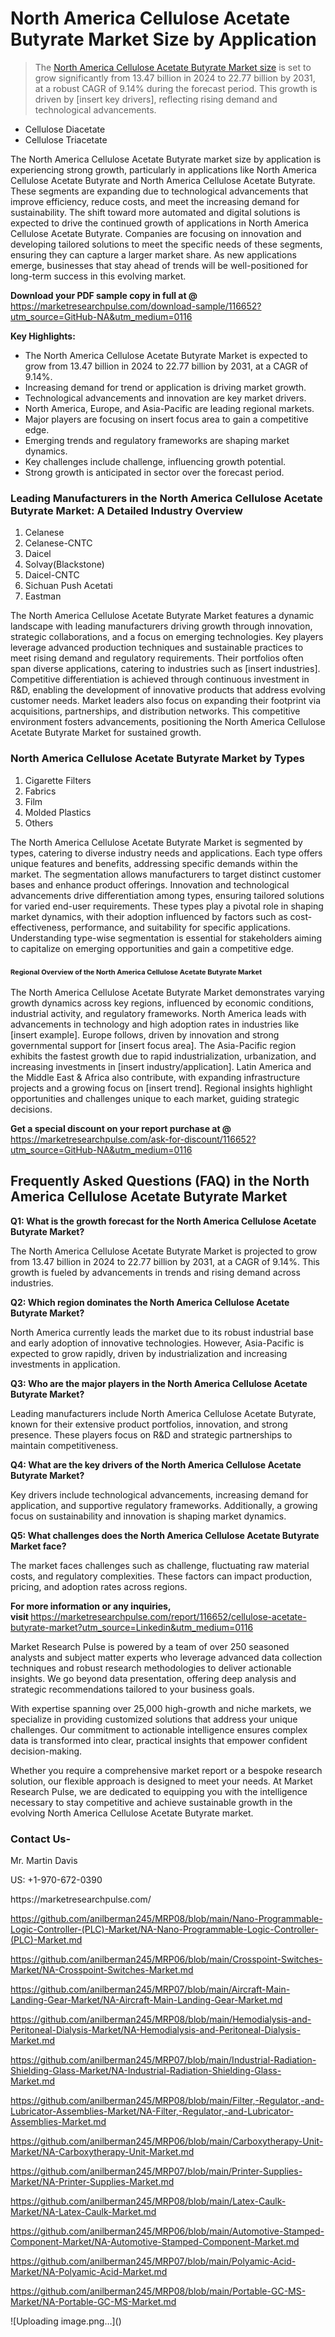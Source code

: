 <h1>North America Cellulose Acetate Butyrate Market&nbsp;Size by Application</h1><blockquote><p>The <a href="https://marketresearchpulse.com/download-sample/116652?utm_source=GitHub-NA&amp;utm_medium=0116">North America Cellulose Acetate Butyrate Market size</a> is set to grow significantly from 13.47 billion in 2024 to 22.77 billion by 2031, at a robust CAGR of 9.14% during the forecast period. This growth is driven by [insert key drivers], reflecting rising demand and technological advancements.</p></blockquote><ul><li>Cellulose Diacetate <li> Cellulose Triacetate</li></ul><p>The North America Cellulose Acetate Butyrate market size by application is experiencing strong growth, particularly in applications like North America Cellulose Acetate Butyrate and North America Cellulose Acetate Butyrate. These segments are expanding due to technological advancements that improve efficiency, reduce costs, and meet the increasing demand for sustainability. The shift toward more automated and digital solutions is expected to drive the continued growth of applications in North America Cellulose Acetate Butyrate. Companies are focusing on innovation and developing tailored solutions to meet the specific needs of these segments, ensuring they can capture a larger market share. As new applications emerge, businesses that stay ahead of trends will be well-positioned for long-term success in this evolving market.</p><p><strong>Download your PDF sample copy in full at @ </strong><a href="https://marketresearchpulse.com/download-sample/116652?utm_source=GitHub-NA&amp;utm_medium=0116">https://marketresearchpulse.com/download-sample/116652?utm_source=GitHub-NA&amp;utm_medium=0116</a></p><p><strong>Key Highlights: </strong></p><ul><li>The North America Cellulose Acetate Butyrate Market is expected to grow from 13.47 billion in 2024 to 22.77 billion by 2031, at a CAGR of 9.14%.</li><li>Increasing demand for trend or application is driving market growth.</li><li>Technological advancements and innovation are key market drivers.</li><li>North America, Europe, and Asia-Pacific are leading regional markets.</li><li>Major players are focusing on insert focus area to gain a competitive edge.</li><li>Emerging trends and regulatory frameworks are shaping market dynamics.</li><li>Key challenges include challenge, influencing growth potential.</li><li>Strong growth is anticipated in sector over the forecast period.</li></ul><h3>Leading Manufacturers in the North America Cellulose Acetate Butyrate Market: A Detailed Industry Overview</h3><ol><li>Celanese</li><li>Celanese-CNTC</li><li>Daicel</li><li>Solvay(Blackstone)</li><li>Daicel-CNTC</li><li>Sichuan Push Acetati</li><li>Eastman</li></ol><div class="flex max-w-full flex-col flex-grow"><div class="min-h-8 text-message flex w-full flex-col items-end gap-2 whitespace-normal break-words [.text-message+&amp;]:mt-5" dir="auto" data-message-author-role="assistant" data-message-id="fd8432e4-4910-450d-b182-61b7bfb0a01f" data-message-model-slug="gpt-4o"><div class="flex w-full flex-col gap-1 empty:hidden first:pt-[3px]"><div class="markdown prose w-full break-words dark:prose-invert light"><p>The North America Cellulose Acetate Butyrate Market features a dynamic landscape with leading manufacturers driving growth through innovation, strategic collaborations, and a focus on emerging technologies. Key players leverage advanced production techniques and sustainable practices to meet rising demand and regulatory requirements. Their portfolios often span diverse applications, catering to industries such as [insert industries]. Competitive differentiation is achieved through continuous investment in R&amp;D, enabling the development of innovative products that address evolving customer needs. Market leaders also focus on expanding their footprint via acquisitions, partnerships, and distribution networks. This competitive environment fosters advancements, positioning the North America Cellulose Acetate Butyrate Market for sustained growth.</p></div></div></div></div><h3>North America Cellulose Acetate Butyrate Market by Types</h3><ol><li>Cigarette Filters <li> Fabrics <li> Film <li> Molded Plastics <li> Others</li></ol><div class="flex max-w-full flex-col flex-grow"><div class="min-h-8 text-message flex w-full flex-col items-end gap-2 whitespace-normal break-words [.text-message+&amp;]:mt-5" dir="auto" data-message-author-role="assistant" data-message-id="084470be-0bb7-4664-bddf-5156b4f41249" data-message-model-slug="gpt-4o-mini"><div class="flex w-full flex-col gap-1 empty:hidden first:pt-[3px]"><div class="markdown prose w-full break-words dark:prose-invert light"><p>The North America Cellulose Acetate Butyrate Market is segmented by types, catering to diverse industry needs and applications. Each type offers unique features and benefits, addressing specific demands within the market. The segmentation allows manufacturers to target distinct customer bases and enhance product offerings. Innovation and technological advancements drive differentiation among types, ensuring tailored solutions for varied end-user requirements. These types play a pivotal role in shaping market dynamics, with their adoption influenced by factors such as cost-effectiveness, performance, and suitability for specific applications. Understanding type-wise segmentation is essential for stakeholders aiming to capitalize on emerging opportunities and gain a competitive edge.</p></div></div></div></div><h3><span style="font-size: 11px;">Regional Overview of the North America Cellulose Acetate Butyrate Market</span></h3><div class="flex max-w-full flex-col flex-grow"><div class="min-h-8 text-message flex w-full flex-col items-end gap-2 whitespace-normal break-words [.text-message+&amp;]:mt-5" dir="auto" data-message-author-role="assistant" data-message-id="e9038762-ce64-4e30-91c9-9bd413514231" data-message-model-slug="gpt-4o-mini"><div class="flex w-full flex-col gap-1 empty:hidden first:pt-[3px]"><div class="markdown prose w-full break-words dark:prose-invert light"><p>The North America Cellulose Acetate Butyrate Market demonstrates varying growth dynamics across key regions, influenced by economic conditions, industrial activity, and regulatory frameworks. North America leads with advancements in technology and high adoption rates in industries like [insert example]. Europe follows, driven by innovation and strong governmental support for [insert focus area]. The Asia-Pacific region exhibits the fastest growth due to rapid industrialization, urbanization, and increasing investments in [insert industry/application]. Latin America and the Middle East &amp; Africa also contribute, with expanding infrastructure projects and a growing focus on [insert trend]. Regional insights highlight opportunities and challenges unique to each market, guiding strategic decisions.</p></div></div></div></div><p><strong>Get a special discount on your report purchase at @ </strong><a href="https://marketresearchpulse.com/ask-for-discount/116652?utm_source=GitHub-NA&amp;utm_medium=0116">https://marketresearchpulse.com/ask-for-discount/116652?utm_source=GitHub-NA&amp;utm_medium=0116</a></p><h2>Frequently Asked Questions (FAQ) in the North America Cellulose Acetate Butyrate Market</h2><p><strong>Q1: What is the growth forecast for the North America Cellulose Acetate Butyrate Market?</strong></p><p>The North America Cellulose Acetate Butyrate Market is projected to grow from 13.47 billion in 2024 to 22.77 billion by 2031, at a CAGR of 9.14%. This growth is fueled by advancements in trends and rising demand across industries.</p><p><strong>Q2: Which region dominates the North America Cellulose Acetate Butyrate Market?</strong></p><p>North America currently leads the market due to its robust industrial base and early adoption of innovative technologies. However, Asia-Pacific is expected to grow rapidly, driven by industrialization and increasing investments in application.</p><p><strong>Q3: Who are the major players in the North America Cellulose Acetate Butyrate Market?</strong></p><p>Leading manufacturers include North America Cellulose Acetate Butyrate, known for their extensive product portfolios, innovation, and strong presence. These players focus on R&amp;D and strategic partnerships to maintain competitiveness.</p><p><strong>Q4: What are the key drivers of the North America Cellulose Acetate Butyrate Market?</strong></p><p>Key drivers include technological advancements, increasing demand for application, and supportive regulatory frameworks. Additionally, a growing focus on sustainability and innovation is shaping market dynamics.</p><p><strong>Q5: What challenges does the North America Cellulose Acetate Butyrate Market face?</strong></p><p>The market faces challenges such as challenge, fluctuating raw material costs, and regulatory complexities. These factors can impact production, pricing, and adoption rates across regions.</p><p><strong>For more information or any inquiries, visit&nbsp;</strong><a href="https://marketresearchpulse.com/report/116652/cellulose-acetate-butyrate-market?utm_source=Linkedin&utm_medium=0116">https://marketresearchpulse.com/report/116652/cellulose-acetate-butyrate-market?utm_source=Linkedin&utm_medium=0116</a></p><p>Market Research Pulse is powered by a team of over 250 seasoned analysts and subject matter experts who leverage advanced data collection techniques and robust research methodologies to deliver actionable insights. We go beyond data presentation, offering deep analysis and strategic recommendations tailored to your business goals.</p><p>With expertise spanning over 25,000 high-growth and niche markets, we specialize in providing customized solutions that address your unique challenges. Our commitment to actionable intelligence ensures complex data is transformed into clear, practical insights that empower confident decision-making.</p><p>Whether you require a comprehensive market report or a bespoke research solution, our flexible approach is designed to meet your needs. At Market Research Pulse, we are dedicated to equipping you with the intelligence necessary to stay competitive and achieve sustainable growth in the evolving North America Cellulose Acetate Butyrate market.</p><h3><strong>Contact Us-</strong></h3><p>Mr. Martin Davis</p><p>US: +1-970-672-0390</p><p>https://marketresearchpulse.com/</p><p><a href="https://github.com/anilberman245/MRP08/blob/main/Nano-Programmable-Logic-Controller-(PLC)-Market/NA-Nano-Programmable-Logic-Controller-(PLC)-Market.md">https://github.com/anilberman245/MRP08/blob/main/Nano-Programmable-Logic-Controller-(PLC)-Market/NA-Nano-Programmable-Logic-Controller-(PLC)-Market.md</a></p><p><a href="https://github.com/anilberman245/MRP06/blob/main/Crosspoint-Switches-Market/NA-Crosspoint-Switches-Market.md">https://github.com/anilberman245/MRP06/blob/main/Crosspoint-Switches-Market/NA-Crosspoint-Switches-Market.md</a></p><p><a href="https://github.com/anilberman245/MRP07/blob/main/Aircraft-Main-Landing-Gear-Market/NA-Aircraft-Main-Landing-Gear-Market.md">https://github.com/anilberman245/MRP07/blob/main/Aircraft-Main-Landing-Gear-Market/NA-Aircraft-Main-Landing-Gear-Market.md</a></p><p><a href="https://github.com/anilberman245/MRP08/blob/main/Hemodialysis-and-Peritoneal-Dialysis-Market/NA-Hemodialysis-and-Peritoneal-Dialysis-Market.md">https://github.com/anilberman245/MRP08/blob/main/Hemodialysis-and-Peritoneal-Dialysis-Market/NA-Hemodialysis-and-Peritoneal-Dialysis-Market.md</a></p><p><a href="https://github.com/anilberman245/MRP07/blob/main/Industrial-Radiation-Shielding-Glass-Market/NA-Industrial-Radiation-Shielding-Glass-Market.md">https://github.com/anilberman245/MRP07/blob/main/Industrial-Radiation-Shielding-Glass-Market/NA-Industrial-Radiation-Shielding-Glass-Market.md</a></p><p><a href="https://github.com/anilberman245/MRP08/blob/main/Filter,-Regulator,-and-Lubricator-Assemblies-Market/NA-Filter,-Regulator,-and-Lubricator-Assemblies-Market.md">https://github.com/anilberman245/MRP08/blob/main/Filter,-Regulator,-and-Lubricator-Assemblies-Market/NA-Filter,-Regulator,-and-Lubricator-Assemblies-Market.md</a></p><p><a href="https://github.com/anilberman245/MRP06/blob/main/Carboxytherapy-Unit-Market/NA-Carboxytherapy-Unit-Market.md">https://github.com/anilberman245/MRP06/blob/main/Carboxytherapy-Unit-Market/NA-Carboxytherapy-Unit-Market.md</a></p><p><a href="https://github.com/anilberman245/MRP07/blob/main/Printer-Supplies-Market/NA-Printer-Supplies-Market.md">https://github.com/anilberman245/MRP07/blob/main/Printer-Supplies-Market/NA-Printer-Supplies-Market.md</a></p><p><a href="https://github.com/anilberman245/MRP08/blob/main/Latex-Caulk-Market/NA-Latex-Caulk-Market.md">https://github.com/anilberman245/MRP08/blob/main/Latex-Caulk-Market/NA-Latex-Caulk-Market.md</a></p><p><a href="https://github.com/anilberman245/MRP06/blob/main/Automotive-Stamped-Component-Market/NA-Automotive-Stamped-Component-Market.md">https://github.com/anilberman245/MRP06/blob/main/Automotive-Stamped-Component-Market/NA-Automotive-Stamped-Component-Market.md</a></p><p><a href="https://github.com/anilberman245/MRP07/blob/main/Polyamic-Acid-Market/NA-Polyamic-Acid-Market.md">https://github.com/anilberman245/MRP07/blob/main/Polyamic-Acid-Market/NA-Polyamic-Acid-Market.md</a></p><p><a href="https://github.com/anilberman245/MRP08/blob/main/Portable-GC-MS-Market/NA-Portable-GC-MS-Market.md">https://github.com/anilberman245/MRP08/blob/main/Portable-GC-MS-Market/NA-Portable-GC-MS-Market.md</a></p>
![Uploading image.png…]()
